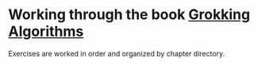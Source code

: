 # Working through the book [Grokking Algorithms](https://www.manning.com/books/grokking-algorithms)

Exercises are worked in order and organized by chapter directory.
